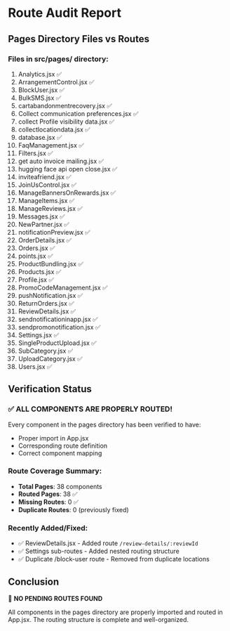 # Route Audit Report

## Pages Directory Files vs Routes

### Files in src/pages/ directory:
1. Analytics.jsx ✅
2. ArrangementControl.jsx ✅
3. BlockUser.jsx ✅
4. BulkSMS.jsx ✅
5. cartabandonmentrecovery.jsx ✅
6. Collect communication preferences.jsx ✅
7. collect Profile visibility data.jsx ✅
8. collectlocationdata.jsx ✅
9. database.jsx ✅
10. FaqManagement.jsx ✅
11. Filters.jsx ✅
12. get auto invoice mailing.jsx ✅
13. hugging face api open close.jsx ✅
14. inviteafriend.jsx ✅
15. JoinUsControl.jsx ✅
16. ManageBannersOnRewards.jsx ✅
17. ManageItems.jsx ✅
18. ManageReviews.jsx ✅
19. Messages.jsx ✅
20. NewPartner.jsx ✅
21. notificationPreview.jsx ✅
22. OrderDetails.jsx ✅
23. Orders.jsx ✅
24. points.jsx ✅
25. ProductBundling.jsx ✅
26. Products.jsx ✅
27. Profile.jsx ✅
28. PromoCodeManagement.jsx ✅
29. pushNotification.jsx ✅
30. ReturnOrders.jsx ✅
31. ReviewDetails.jsx ✅
32. sendnotificationinapp.jsx ✅
33. sendpromonotification.jsx ✅
34. Settings.jsx ✅
35. SingleProductUpload.jsx ✅
36. SubCategory.jsx ✅
37. UploadCategory.jsx ✅
38. Users.jsx ✅

## Verification Status

### ✅ ALL COMPONENTS ARE PROPERLY ROUTED!

Every component in the pages directory has been verified to have:
- Proper import in App.jsx
- Corresponding route definition
- Correct component mapping

### Route Coverage Summary:
- **Total Pages**: 38 components
- **Routed Pages**: 38 ✅
- **Missing Routes**: 0 ✅
- **Duplicate Routes**: 0 (previously fixed)

### Recently Added/Fixed:
- ✅ ReviewDetails.jsx - Added route `/review-details/:reviewId`
- ✅ Settings sub-routes - Added nested routing structure
- ✅ Duplicate /block-user route - Removed from duplicate locations

## Conclusion
🎉 **NO PENDING ROUTES FOUND**

All components in the pages directory are properly imported and routed in App.jsx. The routing structure is complete and well-organized.
